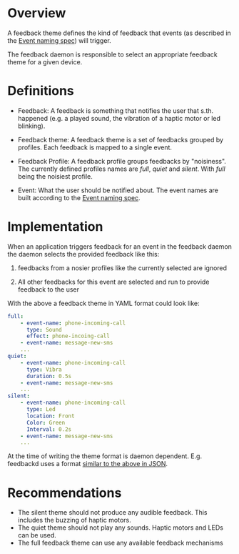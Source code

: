 # Overview

A feedback theme defines the kind of feedback that events (as
described in the [Event naming spec][]) will trigger.

The feedback daemon is responsible to select an appropriate feedback
theme for a given device.

# Definitions

- Feedback: A feedback is something that notifies the user that
  s.th. happened (e.g. a played sound, the vibration of a haptic
  motor or led blinking).

- Feedback theme: A feedback theme is a set of feedbacks grouped by
  profiles. Each feedback is mapped to a single event.

- Feedback Profile: A feedback profile groups feedbacks by
  "noisiness". The currently defined profiles names are
  *full*, *quiet* and *silent*. With *full* being the noisiest
  profile.

- Event: What the user should be notified about. The event
  names are built according to the [Event naming spec][].

# Implementation

When an application triggers feedback for an event in the feedback
daemon the daemon selects the provided feedback like this:

1. feedbacks from a nosier profiles like the currently selected are
   ignored

2. All other feedbacks for this event are selected and run to provide
   feedback to the user

With the above a feedback theme in YAML format could look like:

```yaml
full:
    - event-name: phone-incoming-call
      type: Sound
      effect: phone-incoing-call
    - event-name: message-new-sms
    ...
quiet:
    - event-name: phone-incoming-call
      type: Vibra
      duration: 0.5s
    - event-name: message-new-sms
    ...
silent:
    - event-name: phone-incoming-call
      type: Led
      location: Front
      Color: Green
      Interval: 0.2s
    - event-name: message-new-sms
    ...
```

At the time of writing the theme format is daemon dependent. E.g. feedbackd
uses a format [similar to the above in JSON](./data/default.json).


# Recommendations

- The silent theme should not produce any audible feedback. This includes
  the buzzing of haptic motors.
- The quiet theme should not play any sounds. Haptic motors and LEDs can
  be used.
- The full feedback theme can use any available feedback mechanisms

[Event naming spec]: ./Event-naming-spec-0.0.0.md
